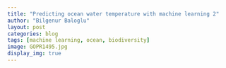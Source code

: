 ```yaml
---
title: "Predicting ocean water temperature with machine learning 2"
author: "Bilgenur Baloglu"
layout: post
categories: blog
tags: [machine learning, ocean, biodiversity]
image: GOPR1495.jpg
display_img: true
---
```


